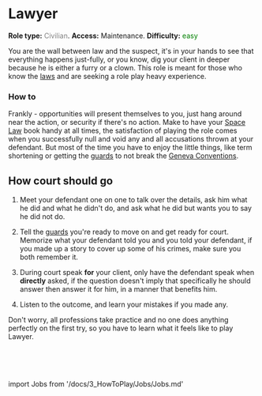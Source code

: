 # Lawyer
**Role type:** <font color= "#808080">Civilian</font>. **Access:** Maintenance. **Difficulty:** <font color="Green">easy</font>

You are the wall between law and the suspect, it's in your hands to see that everything happens just-fully, or you know, dig your client in deeper because he is either a furry or a clown. This role is meant for those who know the [laws](\3_HowToPlay\Guides\Security_guides\Space-Law.md) and are seeking a role play heavy experience.


### How to

Frankly - opportunities will present themselves to you, just hang around near the action, or security if there's no action. Make to have your [Space Law](\3_HowToPlay\Guides\Security_guides\Space-Law.md) book handy at all times, the satisfaction of playing the role comes when you successfully null and void any and all accusations thrown at your defendant. But most of the time you have to enjoy the little things, like term shortening or getting the [guards](\3_HowToPlay\Jobs\Security_roles\Security-Officer.md) to not break the [Geneva Conventions](https://en.wikipedia.org/wiki/Geneva_Conventions).

## How court should go

1) Meet your defendant one on one to talk over the details, ask him what he did and what he didn't do, and ask what he did but wants you to say he did not do.

2) Tell the [guards](\3_HowToPlay\Jobs\Security_roles\Security-Officer.md) you're ready to move on and get ready for court. Memorize what your defendant told you and you told your defendant, if you made up a story to cover up some of his crimes, make sure you both remember it.

3) During court speak **for** your client, only have the defendant speak when **directly** asked, if the question doesn't imply that specifically he should answer then answer it for him, in a manner that benefits him.

4) Listen to the outcome, and learn your mistakes if you made any.

Don't worry, all professions take practice and no one does anything perfectly on the first try, so you have to learn what it feels like to play Lawyer.

  <br/>
<br/>
<br/>

import Jobs from '/docs/3_HowToPlay/Jobs/Jobs.md'

<Jobs />

